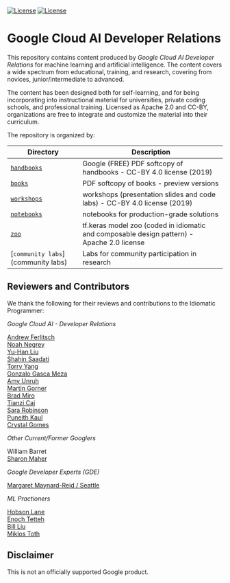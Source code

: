
[![License](https://img.shields.io/badge/License-Apache%202.0-blue.svg)](LICENSE)
[![License](https://i.creativecommons.org/l/by/4.0/80x15.png)](LICENSE)

# Google Cloud AI Developer Relations

This repository contains content produced by *Google Cloud AI Developer Relations* for machine learning and artificial intelligence. The content covers a wide spectrum from educational, training, and research, covering from novices, junior/intermediate to advanced.  

The content has been designed both for self-learning, and for being incorporating into instructional material for universities, private coding schools, and professional training. Licensed as Apache 2.0 and CC-BY, organizations are free to integrate and customize the material into their curriculum.

The repository is organized by:

| Directory     | Description   |
| ------------- | ------------- |
| [`handbooks`](handbooks)   | Google (FREE) PDF softcopy of handbooks - CC-BY 4.0 license (2019) |
| [`books`](books)           | PDF softcopy of books - preview versions |
| [`workshops`](workshops)   | workshops (presentation slides and code labs) - CC-BY 4.0 license (2019) |
| [`notebooks`](notebooks)   | notebooks for production-grade solutions |
| [`zoo`](zoo)         | tf.keras model zoo (coded in idiomatic and composable design pattern) - Apache 2.0 license |
| [`community labs`](community labs)| Labs for community participation in research |

## Reviewers and Contributors

We thank the following for their reviews and contributions to the Idiomatic Programmer:

*Google Cloud AI - Developer Relations*

[Andrew Ferlitsch](https://github.com/andrewferlitsch)<br/>
[Noah Negrey](https://www.linkedin.com/in/noah-negrey-bb0a395a)<br/>
[Yu-Han Liu](https://www.linkedin.com/in/yu-han-liu-7719281a)<br/>
[Shahin Saadati](https://www.linkedin.com/in/shahinsaadati)<br/>
[Torry Yang](https://www.linkedin.com/in/torryyang)<br/>
[Gonzalo Gasca Meza](https://www.linkedin.com/in/gogasca)<br/>
[Amy Unruh](https://www.linkedin.com/in/amyunruh)<br/>
[Martin Gorner](https://www.linkedin.com/in/martingorner)<br/>
[Brad Miro](https://www.linkedin.com/in/brad-miro)<br/>
[Tianzi Cai](https://www.linkedin.com/in/tianzi)<br/>
[Sara Robinson](https://www.linkedin.com/in/sara-robinson-40377924)<br/>
[Puneith Kaul](https://www.linkedin.com/in/puneith)<br/>
[Crystal Gomes](https://www.linkedin.com/in/crystalgomes)

*Other Current/Former Googlers*

William Barret<br/>
[Sharon Maher](https://www.linkedin.com/in/sharonmeetworld)

*Google Developer Experts (GDE)*

[Margaret Maynard-Reid / Seattle](https://github.com/margaretmz)

*ML Practioners*

[Hobson Lane](https://www.linkedin.com/in/hobsonlane)<br/>
[Enoch Tetteh](https://www.linkedin.com/in/enoch-tetteh-80450211a)<br/>
[Bill Liu](https://www.linkedin.com/in/billliu1202)<br/>
[Miklos Toth](https://www.linkedin.com/in/miklostoth/)

## Disclaimer

This is not an officially supported Google product.
